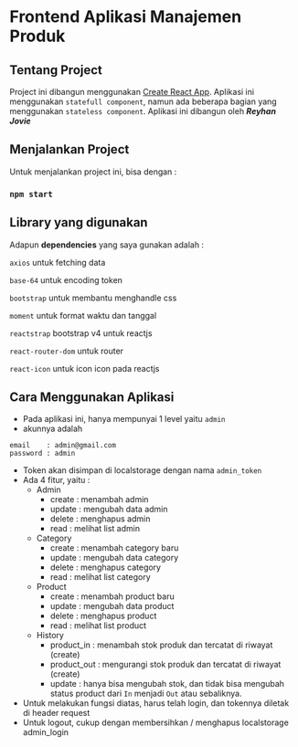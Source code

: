 # Frontend Aplikasi Manajemen Produk

## Tentang Project

Project ini dibangun menggunakan [Create React App](https://github.com/facebook/create-react-app).
Aplikasi ini menggunakan `statefull component`, namun ada beberapa bagian yang menggunakan `stateless component`.
Aplikasi ini dibangun oleh **_Reyhan Jovie_** 

## Menjalankan Project

Untuk menjalankan project ini, bisa dengan :

### `npm start`

## Library yang digunakan

Adapun **dependencies** yang saya gunakan adalah :

`axios` untuk fetching data

`base-64` untuk encoding token

`bootstrap` untuk membantu menghandle css

`moment` untuk format waktu dan tanggal

`reactstrap` bootstrap v4 untuk reactjs

`react-router-dom` untuk router

`react-icon` untuk icon icon pada reactjs

## Cara Menggunakan Aplikasi

- Pada aplikasi ini, hanya mempunyai 1 level yaitu `admin`
- akunnya adalah
```
email    : admin@gmail.com
password : admin
```
- Token akan disimpan di localstorage dengan nama `admin_token`
- Ada 4 fitur, yaitu :
    - Admin
        - create : menambah admin
        - update : mengubah data admin
        - delete : menghapus admin
        - read   : melihat list admin
    - Category
        - create : menambah category baru
        - update : mengubah data category
        - delete : menghapus category
        - read   : melihat list category
    - Product
        - create : menambah product baru
        - update : mengubah data product
        - delete : menghapus product
        - read   : melihat list product
    - History
        - product_in : menambah stok produk dan tercatat di riwayat (create)
        - product_out : mengurangi stok produk dan tercatat di riwayat (create)
        - update : hanya bisa mengubah stok, dan tidak bisa mengubah status product dari `In` menjadi `Out` atau sebaliknya.
- Untuk melakukan fungsi diatas, harus telah login, dan tokennya diletak di header request
- Untuk logout, cukup dengan membersihkan / menghapus localstorage admin_login
